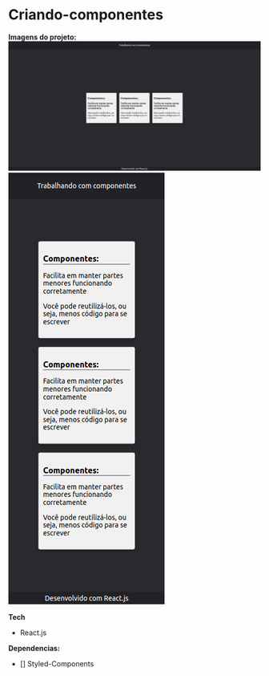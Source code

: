 # Criando-componentes

**Imagens do projeto:**
![BACKGROUND](https://github.com/Diegodossantos23/Criando-componentes/blob/main/assets/HomePage.png?raw=true)
![BACKGROUND](https://github.com/Diegodossantos23/Criando-componentes/blob/main/assets/Responsive-HomePage.png?raw=true)

**Tech**
- React.js

**Dependencias:**
- [] Styled-Components
